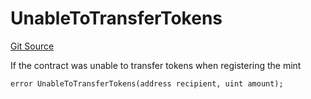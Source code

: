 # UnableToTransferTokens
[Git Source](https://github.com/FloorDAO/floor-v2/blob/537a38ba21fa97b6f7763cc3c1b0ee2a21e56857/src/contracts/strategies/NFTXInventoryStakingStrategy.sol)

If the contract was unable to transfer tokens when registering the mint


```solidity
error UnableToTransferTokens(address recipient, uint amount);
```

